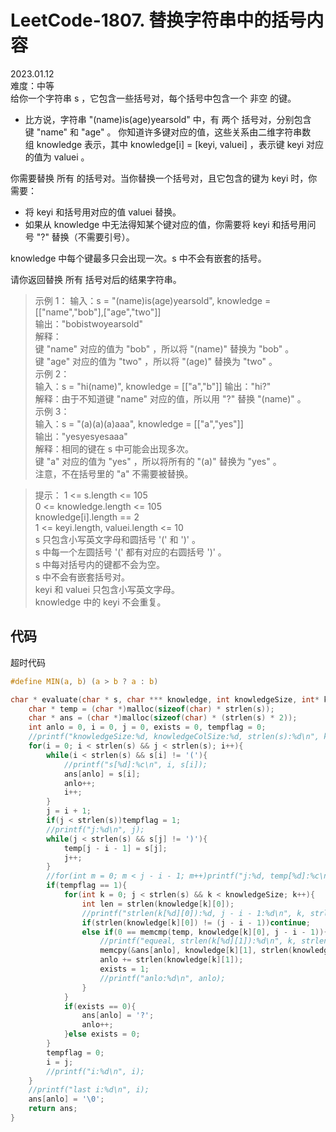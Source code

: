 # LeetCode-1807. 替换字符串中的括号内容    
2023.01.12  
难度：中等  
给你一个字符串 s ，它包含一些括号对，每个括号中包含一个 非空 的键。

- 比方说，字符串 "(name)is(age)yearsold" 中，有 两个 括号对，分别包含键 "name" 和 "age" 。
你知道许多键对应的值，这些关系由二维字符串数组 knowledge 表示，其中 knowledge[i] = [keyi, valuei] ，表示键 keyi 对应的值为 valuei 。

你需要替换 所有 的括号对。当你替换一个括号对，且它包含的键为 keyi 时，你需要：

- 将 keyi 和括号用对应的值 valuei 替换。
- 如果从 knowledge 中无法得知某个键对应的值，你需要将 keyi 和括号用问号 "?" 替换（不需要引号）。

knowledge 中每个键最多只会出现一次。s 中不会有嵌套的括号。

请你返回替换 所有 括号对后的结果字符串。

>示例 1：
输入：s = "(name)is(age)yearsold", knowledge = [["name","bob"],["age","two"]]  
输出："bobistwoyearsold"  
解释：  
键 "name" 对应的值为 "bob" ，所以将 "(name)" 替换为 "bob" 。  
键 "age" 对应的值为 "two" ，所以将 "(age)" 替换为 "two" 。  
示例 2：  
输入：s = "hi(name)", knowledge = [["a","b"]]
输出："hi?"  
解释：由于不知道键 "name" 对应的值，所以用 "?" 替换 "(name)" 。  
示例 3：  
输入：s = "(a)(a)(a)aaa", knowledge = [["a","yes"]]  
输出："yesyesyesaaa"  
解释：相同的键在 s 中可能会出现多次。  
键 "a" 对应的值为 "yes" ，所以将所有的 "(a)" 替换为 "yes" 。  
注意，不在括号里的 "a" 不需要被替换。
 

>提示：
1 <= s.length <= 105  
0 <= knowledge.length <= 105  
knowledge[i].length == 2  
1 <= keyi.length, valuei.length <= 10  
s 只包含小写英文字母和圆括号 '(' 和 ')' 。  
s 中每一个左圆括号 '(' 都有对应的右圆括号 ')' 。  
s 中每对括号内的键都不会为空。  
s 中不会有嵌套括号对。  
keyi 和 valuei 只包含小写英文字母。  
knowledge 中的 keyi 不会重复。  


## 代码

超时代码

```c
#define MIN(a, b) (a > b ? a : b)

char * evaluate(char * s, char *** knowledge, int knowledgeSize, int* knowledgeColSize){
    char * temp = (char *)malloc(sizeof(char) * strlen(s));
    char * ans = (char *)malloc(sizeof(char) * (strlen(s) * 2));
    int anlo = 0, i = 0, j = 0, exists = 0, tempflag = 0;
    //printf("knowledgeSize:%d, knowledgeColSize:%d, strlen(s):%d\n", knowledgeSize, knowledgeColSize[0], strlen(s));
    for(i = 0; i < strlen(s) && j < strlen(s); i++){
        while(i < strlen(s) && s[i] != '('){
            //printf("s[%d]:%c\n", i, s[i]);
            ans[anlo] = s[i];
            anlo++;
            i++;
        }
        j = i + 1;
        if(j < strlen(s))tempflag = 1;
        //printf("j:%d\n", j);
        while(j < strlen(s) && s[j] != ')'){
            temp[j - i - 1] = s[j];
            j++;
        }
        //for(int m = 0; m < j - i - 1; m++)printf("j:%d, temp[%d]:%c\n", j, m, temp[m]);
        if(tempflag == 1){
            for(int k = 0; j < strlen(s) && k < knowledgeSize; k++){
                int len = strlen(knowledge[k][0]);
                //printf("strlen(k[%d][0]):%d, j - i - 1:%d\n", k, strlen(knowledge[k][0]), j - i - 1);
                if(strlen(knowledge[k][0]) != (j - i - 1))continue;
                else if(0 == memcmp(temp, knowledge[k][0], j - i - 1)){
                    //printf("equeal, strlen(k[%d][1]):%d\n", k, strlen(knowledge[k][1]));
                    memcpy(&ans[anlo], knowledge[k][1], strlen(knowledge[k][1]));
                    anlo += strlen(knowledge[k][1]);
                    exists = 1;
                    //printf("anlo:%d\n", anlo);
                }
            }
            if(exists == 0){
                ans[anlo] = '?';
                anlo++;
            }else exists = 0;
        }
        tempflag = 0;
        i = j;
        //printf("i:%d\n", i);
    }
    //printf("last i:%d\n", i);
    ans[anlo] = '\0';
    return ans;
}
```



